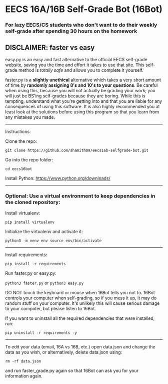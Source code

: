 # EECS 16A/16B Self-Grade Bot (16Bot)

### For lazy EECS/CS students who don't want to do their weekly self-grade after spending 30 hours on the homework

## DISCLAIMER: faster vs easy

easy.py is an easy and fast alternative to the official EECS self-grade website, saving you the time and effort it takes to use that site. This self-grade method is _totally safe_ and allows you to complete it yourself.

faster.py is a __slightly unethical__ alternative which takes a very short amount of time by __randomly assigning 8's and 10's to your questions__. Be careful when using this, because you will not actually be grading your work; you will just be BS'ing self-grades because they are boring. While this is tempting, understand what you're getting into and that you are liable for any consequences of using this software. It is also highly recommended you at least look at the solutions before using this program so that you learn from any mistakes you made.

---------
Instructions:

Clone the repo:

`git clone https://github.com/shamith09/eecs16b-selfgrade-bot.git`

Go into the repo folder:

`cd eecs16bot`

Install Python:
https://www.python.org/downloads/

---------
### Optional: Use a virtual environment to keep dependencies in the cloned repository:
Install virtualenv:

`pip install virtualenv`

Initialize the virtualenv and activate it:

`python3 -m venv env
source env/bin/activate`

---------

Install requirements:

`pip install -r requirements`

Run faster.py or easy.py:

`python3 faster.py` or `python3 easy.py`

DO NOT touch the keyboard or mouse when 16Bot tells you not to. 16Bot controls your computer when self-grading, so if you mess it up, it may do random stuff on your computer. It's unlikely this will cause serious damage to your computer, but please listen to 16Bot.

If you want to uninstall all the required dependencies that were installed, run:

`pip uninstall -r requirements -y`

---------
To edit your data (email, 16A vs 16B, etc.) open data.json and change the data as you wish, or alternatively, delete data.json using:

`rm -rf data.json`

and run faster_grade.py again so that 16Bot can ask you for your information again.
